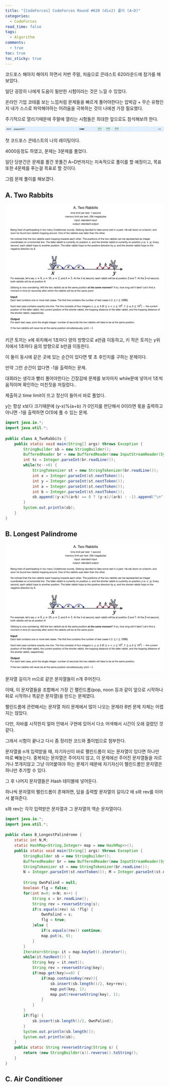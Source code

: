 ```yaml
---
title: "[CodeForces] CodeForces Round #620 (div2) 풀이 (A~D)"
categories:
  - CodeForces
read_time: false
tags:
  - Algorithm
comments:
  - true
toc: true
toc_sticky: true
---
```

코드포스 해야지 해야지 하면서 저번 주말, 처음으로 콘테스트 620라운드에 참가를 해보았다. 

일단 굉장히 나에게 도움이 될만한 시험이라는 것은 느낄 수 있었다.

온라인 기업 코테를 보는 느낌처럼 문제들을 빠르게 풀어야한다는 압박감 + 무슨 유형인지 내가 스스로 파악해야하는 어려움을 극복하는 것이 나에겐 가장 필요했다.

주기적으로 열리기때문에 주말에 열리는 시험들은 최대한 앞으로도 참석해보려 한다.

![](/assets/img/CodeForce/20200217_1.png)

첫 코드포스 콘테스트의 나의 레이팅이다.

4000등정도 하였고, 문제는 3문제를 풀었다.

일단 당분간은 문제를 풀건 못풀건 A~D번까지는 지속적으로 풀이를 할 예정이고, 목표 또한 4문제를 푸는걸 목표로 할 것이다.

그럼 문제 풀이를 해보겠다.

## A. Two Rabbits

![](/assets/img/CodeForce/20200217_2.png)

키큰 토끼는 x에 위치해서 1초마다 양의 방향으로 a만큼 이동하고, 키 작은 토끼는 y위치에서 1초마다 음의 방향으로 b만큼 이동한다.

이 둘이 동시에 같은 곳에 있는 순간이 있다면 몇 초 후인지를 구하는 문제이다.

만약 그런 순간이 없다면 -1을 출력하는 문제.

대회라는 생각과 빨리 풀어야한다는 긴장감에 문제를 보자마자 while문에 넣어서 1초씩 움직이며 확인하는 미친짓을 저질렀다..

제출하고 time limit이 뜨고 정신이 들어서 바로 풀었다.

y는 항상 x보다 크기때문에 (y-x)%(a+b) 가 0인지를 판단해서 0이라면 몫을 출력하고 아니면 -1을 출력하면 O(1)에 풀 수 있는 문제.

```java
import java.io.*;
import java.util.*;
 
public class A_TwoRabbits {
	public static void main(String[] args) throws Exception {
		StringBuilder sb = new StringBuilder();
		BufferedReader br = new BufferedReader(new InputStreamReader(System.in));
		int tc = Integer.parseInt(br.readLine());
		while(tc-->0) {
			StringTokenizer st = new StringTokenizer(br.readLine());
			int x = Integer.parseInt(st.nextToken());
			int y = Integer.parseInt(st.nextToken());
			int a = Integer.parseInt(st.nextToken());
			int b = Integer.parseInt(st.nextToken());
			sb.append((y-x)%(a+b) == 0 ? (y-x)/(a+b) : -1).append("\n");
		}
		System.out.println(sb);
	}
}
```

## B. Longest Palindrome

![](/assets/img/CodeForce/20200217_2.png)

문자열 길이가 m으로 같은 문자열들이 n개 주어진다.

이때, 이 문자열들을 조합해서 가장 긴 팰린드롬(pop, noon 등과 같이 앞으로 시작하나 뒤로 시작하나 똑같은 문자열)을 만드는 문제였다.

팰린드롬에 관련해서는 문자열 처리 문제에서 많이 나오는 문제라 B번 문제 자체는 어렵지는 않았다.

다만, 자바를 시작한지 얼마 안돼서 구현에 있어서 다소 어색해서 시간이 오래 걸렸던 것 같다.

그래서 시험이 끝나고 다시 좀 정리한 코드와 풀이법으로 첨부한다.

문자열을 n개 입력받을 때, 자기자신이 바로 팰린드롬이 되는 문자열이 있다면 하나만 따로 빼놓는다. 중복되는 문자열은 주어지지 않고, 이 문제에선 주어진 문자열들을 자르거나 쪼개지않고 그냥 이어붙여야 하는 문제기 때문에 자기자신이 팰린드롬인 문자열은 하나만 추가할 수 있다.

그 후 나머지 문자열들은 Hash 테이블에 넣어둔다.

하나씩 문자열의 팰린드롬이 존재하면, 답을 출력할 문자열의 길이/2 에 s와 rev를 이어서 붙혀준다.

s와 rev는 각각 입력받은 문자열과 그 문자열의 역순 문자열이다.

```java
import java.io.*;
import java.util.*;
 
public class B_LongestPalindrome {
	static int N,M;
	static HashMap<String,Integer> map = new HashMap<>();
	public static void main(String[] args) throws Exception {
		StringBuilder sb = new StringBuilder();
		BufferedReader br = new BufferedReader(new InputStreamReader(System.in));
		StringTokenizer st = new StringTokenizer(br.readLine());
		N = Integer.parseInt(st.nextToken()); M = Integer.parseInt(st.nextToken());

		String OwnPalind = null;
		boolean flg = false;
		for(int n=0; n<N; n++) {
			String s = br.readLine();
			String rev = reverseString(s);
			if(s.equals(rev) && !flg) {
				OwnPalind = s;
				flg = true;
			}else {
				if(s.equals(rev)) continue;
				map.put(s, 0);
			}
		}
		Iterator<String> it = map.keySet().iterator();
		while(it.hasNext()) {
			String key = it.next();
			String rev = reverseString(key);
			if(map.get(key)==0) {
				if(map.containsKey(rev)){
					sb.insert(sb.length()/2, key+rev);
					map.put(key, 1);
					map.put(reverseString(key), 1);
				}
			}
		}
		if(flg) {
			sb.insert(sb.length()/2, OwnPalind);
		}
		System.out.println(sb.length());
		System.out.println(sb);
	}
	public static String reverseString(String s) {
		return (new StringBuilder(s)).reverse().toString();
	}
}
```

## C. Air Conditioner